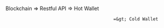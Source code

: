 Blockchain =&gt; Restful API =&gt; Hot Wallet

                                             =&gt; Cold Wallet



